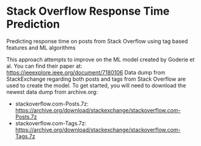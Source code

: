 # Stack Overflow Response Time Prediction
Predicting response time on posts from Stack Overflow using tag based features and ML algorithms

This approach attempts to improve on the ML model created by Goderie et al. You can find their paper at: https://ieeexplore.ieee.org/document/7180106
Data dump from StackExchange regarding both posts and tags from Stack Overflow are used to create the model. To get started, you will need to download the newest data dump from archive.org:
  * stackoverflow.com-Posts.7z: https://archive.org/download/stackexchange/stackoverflow.com-Posts.7z
  * stackoverflow.com-Tags.7z: https://archive.org/download/stackexchange/stackoverflow.com-Tags.7z
  
  
 
